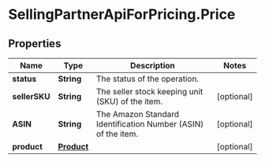 # SellingPartnerApiForPricing.Price

## Properties
Name | Type | Description | Notes
------------ | ------------- | ------------- | -------------
**status** | **String** | The status of the operation. | 
**sellerSKU** | **String** | The seller stock keeping unit (SKU) of the item. | [optional] 
**ASIN** | **String** | The Amazon Standard Identification Number (ASIN) of the item. | [optional] 
**product** | [**Product**](Product.md) |  | [optional] 


